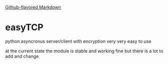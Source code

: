 [Github-flavored Markdown](https://guides.github.com/features/mastering-markdown/)

# easyTCP
python asyncronus server/client with encryption very very easy to use

at the current state the module is stable and working fine but there is a lot to add and change
